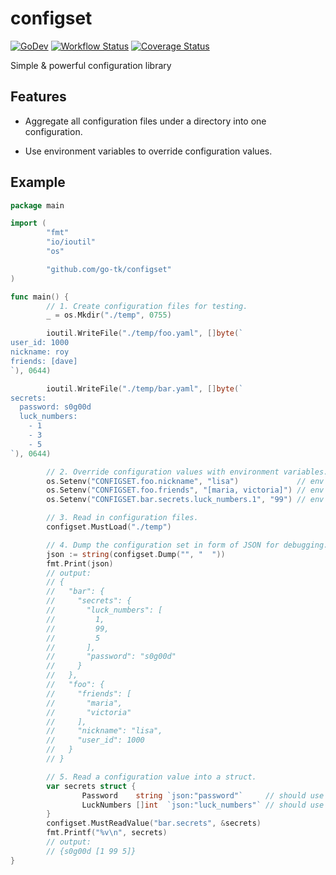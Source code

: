 # configset

[![GoDev](https://pkg.go.dev/badge/golang.org/x/pkgsite.svg)](https://pkg.go.dev/github.com/go-tk/configset)
[![Workflow Status](https://github.com/go-tk/configset/actions/workflows/main.yaml/badge.svg?branch=main)](https://github.com/go-tk/configset/actions)
[![Coverage Status](https://codecov.io/gh/go-tk/configset/branch/main/graph/badge.svg)](https://codecov.io/gh/go-tk/configset)

Simple & powerful configuration library

## Features

- Aggregate all configuration files under a directory into one configuration.

- Use environment variables to override configuration values.

## Example

```go
package main

import (
        "fmt"
        "io/ioutil"
        "os"

        "github.com/go-tk/configset"
)

func main() {
        // 1. Create configuration files for testing.
        _ = os.Mkdir("./temp", 0755)

        ioutil.WriteFile("./temp/foo.yaml", []byte(`
user_id: 1000
nickname: roy
friends: [dave]
`), 0644)

        ioutil.WriteFile("./temp/bar.yaml", []byte(`
secrets:
  password: s0g00d
  luck_numbers:
    - 1
    - 3
    - 5
`), 0644)

        // 2. Override configuration values with environment variables.
        os.Setenv("CONFIGSET.foo.nickname", "lisa")             // env value should be valid YAML
        os.Setenv("CONFIGSET.foo.friends", "[maria, victoria]") // env value should be valid YAML
        os.Setenv("CONFIGSET.bar.secrets.luck_numbers.1", "99") // env value should be valid YAML

        // 3. Read in configuration files.
        configset.MustLoad("./temp")

        // 4. Dump the configuration set in form of JSON for debugging.
        json := string(configset.Dump("", "  "))
        fmt.Print(json)
        // output:
        // {
        //   "bar": {
        //     "secrets": {
        //       "luck_numbers": [
        //         1,
        //         99,
        //         5
        //       ],
        //       "password": "s0g00d"
        //     }
        //   },
        //   "foo": {
        //     "friends": [
        //       "maria",
        //       "victoria"
        //     ],
        //     "nickname": "lisa",
        //     "user_id": 1000
        //   }
        // }

        // 5. Read a configuration value into a struct.
        var secrets struct {
                Password    string `json:"password"`     // should use json tag rather than yaml tag
                LuckNumbers []int  `json:"luck_numbers"` // should use json tag rather than yaml tag
        }
        configset.MustReadValue("bar.secrets", &secrets)
        fmt.Printf("%v\n", secrets)
        // output:
        // {s0g00d [1 99 5]}
}
```
